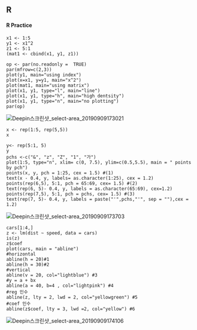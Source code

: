 ## R

#### R Practice

```
x1 <- 1:5
y1 <- x1^2
z1 <- 5:1
(mat1 <- cbind(x1, y1, z1))

op <- par(no.readonly =  TRUE)
par(mfrow=c(2,3))
plot(y1, main="using index")
plot(x=x1, y=y1, main="x^2")
plot(mat1, main="using matrix")
plot(x1, y1, type="l", main="line")
plot(x1, y1, type="h", main="high dentsity")
plot(x1, y1, type="n", main="no plotting")
par(op)
```
![Deepin스크린샷_select-area_20190909173021](https://i.imgur.com/Cseig6A.png)
```
x <- rep(1:5, rep(5,5))
x

y<- rep(5:1, 5)
y
pchs <-c("&", "z", "Z", "1", "가")
plot(1:5, type="n", xlim= c(0, 7.5), ylim=c(0.5,5.5), main = " points by pch")
points(x, y, pch = 1:25, cex = 1.5) #(1)
text(x - 0.4, y, labels= as.character(1:25), cex = 1.2)
points(rep(6,5), 5:1, pch = 65:69, cex= 1.5) #(2)
text(rep(6, 5)- 0.4, y, labels = as.character(65:69), cex=1.2)
points(rep(7,5), 5:1, pch = pchs, cex= 1.5) #(3)
text(rep(7, 5)- 0.4, y, labels = paste("'",pchs,"'", sep = ""),cex = 1.2)
```
![Deepin스크린샷_select-area_20190909173703](https://i.imgur.com/FkZweHF.png)
```
cars[1:4,]
z <- lm(dist ~ speed, data = cars)
is(z)
z$coef
plot(cars, main = "abline")
#horizontal
abline(h = 20)#1
abline(h = 30)#2
#vertical
abline(v = 20, col="lightblue") #3
#y = a + bx
abline(a = 40, b=4 , col="lightpink") #4
#reg 인수
abline(z, lty = 2, lwd = 2, col="yellowgreen") #5
#coef 인수
abline(z$coef, lty = 3, lwd =2, col="yellow") #6
```
![Deepin스크린샷_select-area_20190909174106](https://i.imgur.com/PpS1bJE.png)
